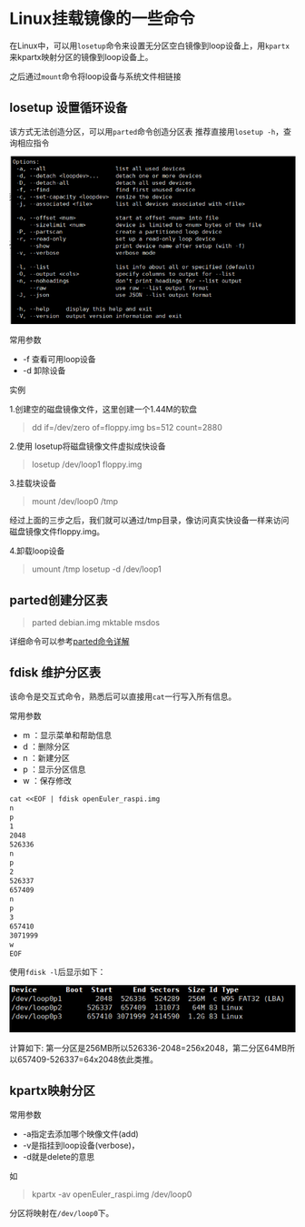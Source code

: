 #  Linux挂载镜像的一些命令
在Linux中，可以用`losetup`命令来设置无分区空白镜像到loop设备上，用`kpartx` 来kpartx映射分区的镜像到loop设备上。

之后通过`mount`命令将loop设备与系统文件相链接

## losetup 设置循环设备
该方式无法创造分区，可以用`parted`命令创造分区表
推荐直接用`losetup -h`，查询相应指令

![命令](./asserts/losetup.png)

常用参数
-   -f 查看可用loop设备
-   -d 卸除设备

实例

1.创建空的磁盘镜像文件，这里创建一个1.44M的软盘

>dd if=/dev/zero of=floppy.img bs=512 count=2880

2.使用 losetup将磁盘镜像文件虚拟成快设备

>losetup /dev/loop1 floppy.img

3.挂载块设备

> mount /dev/loop0 /tmp

经过上面的三步之后，我们就可以通过/tmp目录，像访问真实快设备一样来访问磁盘镜像文件floppy.img。

4.卸载loop设备

>umount /tmp
>losetup -d /dev/loop1

## parted创建分区表

> parted debian.img mktable msdos

详细命令可以参考[parted命令详解](https://www.cnblogs.com/machangwei-8/p/10353690.html)
 
## fdisk 维护分区表
该命令是交互式命令，熟悉后可以直接用`cat`一行写入所有信息。

常用参数
- m ：显示菜单和帮助信息
- d ：删除分区
- n ：新建分区
- p ：显示分区信息
- w ：保存修改

```
cat <<EOF | fdisk openEuler_raspi.img
n
p
1
2048
526336
n
p
2
526337
657409
n
p
3
657410
3071999
w
EOF
```
使用`fdisk -l`后显示如下：

![详细信息](./asserts/fdisk.png)

计算如下:
第一分区是256MB所以526336-2048=256x2048，第二分区64MB所以657409-526337=64x2048依此类推。

## kpartx映射分区
常用参数
- -a指定去添加哪个映像文件(add)
- -v是指挂到loop设备(verbose)，
- -d就是delete的意思

如
>kpartx -av openEuler_raspi.img /dev/loop0

分区将映射在`/dev/loop0`下。